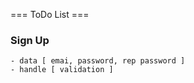=== ToDo List ===

### Sign Up
    - data [ emai, password, rep password ]
    - handle [ validation ]

